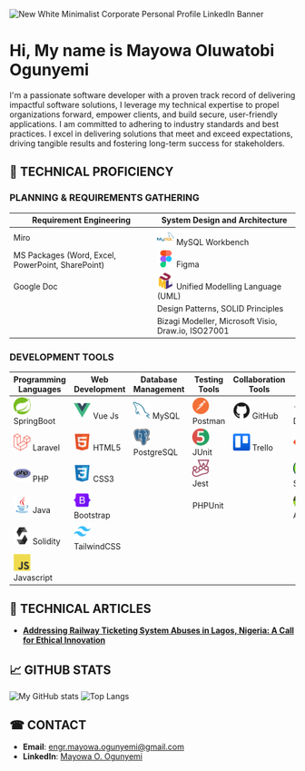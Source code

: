 ![New White Minimalist Corporate Personal Profile LinkedIn Banner](https://github.com/MayowaOgunyemi/MayowaOgunyemi/assets/94368441/287dfd1f-ba89-4235-a5e0-c45fee0976c9)
# Hi, My name is Mayowa Oluwatobi Ogunyemi

I'm a passionate software developer with a proven track record of delivering impactful software solutions, I leverage my technical expertise to propel organizations forward, empower clients, and build secure, user-friendly applications. I am committed to adhering to industry standards and best practices. I excel in delivering solutions that meet and exceed expectations, driving tangible results and fostering long-term success for stakeholders.

## 🔹 TECHNICAL PROFICIENCY
### PLANNING & REQUIREMENTS GATHERING
| Requirement Engineering                           | System Design and Architecture | 
| ------------------------------------------------- | ------------------------------ |
| Miro                                              | <img src="https://raw.githubusercontent.com/devicons/devicon/master/icons/mysql/mysql-original-wordmark.svg" alt="MySQL Workbench" width="30" height="30"/> MySQL Workbench                               |
| MS Packages (Word, Excel, PowerPoint, SharePoint) | <img src="https://raw.githubusercontent.com/devicons/devicon/master/icons/figma/figma-original.svg" alt="Figma" width="30" height="30"/> Figma                              |
| Google Doc                                        | <img src="https://raw.githubusercontent.com/devicons/devicon/master/icons/unifiedmodelinglanguage/unifiedmodelinglanguage-original.svg" alt="Unified modeling language" width="30" height="30"/> Unified Modelling Language (UML)                               |
|                                                   | Design Patterns, SOLID Principles |
|                                                   | Bizagi Modeller, Microsoft Visio, Draw.io, ISO27001 |

### DEVELOPMENT TOOLS
| Programming Languages | Web Development | Database Management | Testing Tools | Collaboration Tools | Others |
| --------------------- | --------------- | ------------------- | ------------- | ------------------- | ------ |
| <img src="https://github.com/devicons/devicon/blob/master/icons/spring/spring-original.svg" alt="Spring Boot" width="30" height="30"/> SpringBoot | <img src="https://raw.githubusercontent.com/devicons/devicon/master/icons/vuejs/vuejs-original.svg" alt="Vue JS" width="30" height="30"/> Vue Js | <img src="https://raw.githubusercontent.com/devicons/devicon/master/icons/mysql/mysql-original.svg" alt="Mysql" width="30" height="30"/> MySQL | <img src="https://raw.githubusercontent.com/devicons/devicon/master/icons/postman/postman-original.svg" alt="Postman" width="30" height="30"/> Postman | <img src="https://raw.githubusercontent.com/devicons/devicon/master/icons/github/github-original.svg" alt="Github" width="30" height="30"/> GitHub | <img src="https://raw.githubusercontent.com/devicons/devicon/master/icons/docker/docker-original.svg" alt="Docker" width="30" height="30"/> Docker |
| <img src="https://raw.githubusercontent.com/devicons/devicon/master/icons/laravel/laravel-original.svg" alt="Laravel" width="30" height="30"/> Laravel | <img src="https://raw.githubusercontent.com/devicons/devicon/master/icons/html5/html5-original.svg" alt="HTML and HTML 5" width="30" height="30"/> HTML5 | <img src="https://raw.githubusercontent.com/devicons/devicon/master/icons/postgresql/postgresql-original.svg" alt="Postgresql" width="30" height="30"/> PostgreSQL |<img src="https://raw.githubusercontent.com/devicons/devicon/master/icons/junit/junit-original.svg" alt="Junit" width="30" height="30"/> JUnit | <img src="https://raw.githubusercontent.com/devicons/devicon/master/icons/trello/trello-original.svg" alt="Trello" width="30" height="30"/> Trello | <img src="https://raw.githubusercontent.com/devicons/devicon/master/icons/git/git-original.svg" alt="Git" width="30" height="30"/> Git |
| <img src="https://raw.githubusercontent.com/devicons/devicon/master/icons/php/php-original.svg" alt="PHP" width="30" height="30"/> PHP | <img src="https://raw.githubusercontent.com/devicons/devicon/master/icons/css3/css3-original.svg" alt="CSS3" width="30" height="30"/> CSS3 | | <img src="https://raw.githubusercontent.com/devicons/devicon/master/icons/jest/jest-plain.svg" alt="Jest" width="30" height="30"/> Jest | | <img src="https://raw.githubusercontent.com/devicons/devicon/master/icons/swagger/swagger-original.svg" alt="Swagger" width="30" height="30"/> Swagger.io |
| <img src="https://github.com/devicons/devicon/blob/master/icons/java/java-original.svg" alt="Java" width="30" height="30"/> Java | <img src="https://raw.githubusercontent.com/devicons/devicon/master/icons/bootstrap/bootstrap-original.svg" alt="Bootstrap" width="30" height="30"/> Bootstrap | | PHPUnit | | <img src="https://raw.githubusercontent.com/devicons/devicon/master/icons/openapi/openapi-original.svg" alt="Open API Specification" width="30" height="30"/> Open API |
| <img src="https://raw.githubusercontent.com/devicons/devicon/master/icons/solidity/solidity-original.svg" alt="Solidity" width="30" height="30"/> Solidity | <img src="https://raw.githubusercontent.com/devicons/devicon/master/icons/tailwindcss/tailwindcss-original.svg" alt="TailwindCSS" width="30" height="30"/> TailwindCSS | | | | |
| <img src="https://github.com/devicons/devicon/blob/master/icons/javascript/javascript-original.svg" alt="Java" width="30" height="30"/> Javascript | | | | | |

## 🔹 TECHNICAL ARTICLES
- **[Addressing Railway Ticketing System Abuses in Lagos, Nigeria: A Call for Ethical Innovation](https://medium.com/@engrmayoronline/addressing-railway-ticketing-system-abuses-in-lagos-nigeria-a-call-for-ethical-innovation-398b8a4f601c)**

## 📈 GITHUB STATS
![My GitHub stats](https://github-readme-stats.vercel.app/api?username=MayowaOgunyemi&show_icons=true&theme=radical)
![Top Langs](https://github-readme-stats.vercel.app/api/top-langs/?username=MayowaOgunyemi&layout=compact)


## ☎ CONTACT
- **Email**: [engr.mayowa.ogunyemi@gmail.com](mailto:engr.mayowa.ogunyemi@gmail.com)
- **LinkedIn**: [Mayowa O. Ogunyemi](https://www.linkedin.com/in/mayowaogunyemi)
